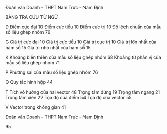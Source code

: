 Đoàn văn Doanh - THPT Nam Trực - Nam Định

BẢNG TRA CỨU TỪ NGỮ

D
Điểm cực đại                                  10
Điểm cực tiểu                                 10
Điểm cực trị                                   10
Độ lệch chuẩn của mẫu số liệu ghép nhóm  76

G
Giá trị cực đại                                10
Giá trị cực tiểu                               10
Giá trị cực trị                                 10
Giá trị lớn nhất của hàm số                   15
Giá trị nhỏ nhất của hàm số                   15

K
Khoảng biến thiên của mẫu số liệu 
ghép nhóm                                    68
Khoảng tứ phân vị của mẫu số liệu 
ghép nhóm                                    71

P
Phương sai của mẫu số liệu ghép nhóm        76

Q
Quy tắc hình hộp                              44

T
Tích vô hướng của hai vector                  48
Trọng tâm đứng                                19
Trọng tâm ngang                               21
Trọng tâm xiên                                22
Tọa độ của điểm                               54
Tọa độ của vector                             55

V
Vector trong không gian                       41

Đoàn văn Doanh - THPT Nam Trực - Nam Định

95